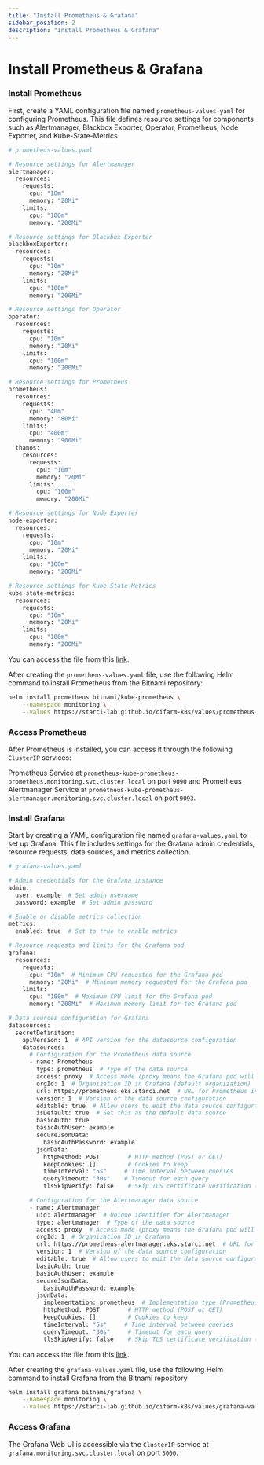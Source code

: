 ```yaml
---
title: "Install Prometheus & Grafana"
sidebar_position: 2
description: "Install Prometheus & Grafana"
---
```

# Install Prometheus & Grafana
### Install Prometheus
First, create a YAML configuration file named `prometheus-values.yaml` for configuring Prometheus. This file defines resource settings for components such as Alertmanager, Blackbox Exporter, Operator, Prometheus, Node Exporter, and Kube-State-Metrics.
```bash
# prometheus-values.yaml

# Resource settings for Alertmanager
alertmanager:
  resources:
    requests:
      cpu: "10m"
      memory: "20Mi"
    limits:
      cpu: "100m"
      memory: "200Mi"

# Resource settings for Blackbox Exporter
blackboxExporter:
  resources:
    requests:
      cpu: "10m"
      memory: "20Mi"
    limits:
      cpu: "100m"
      memory: "200Mi"

# Resource settings for Operator
operator:
  resources:
    requests:
      cpu: "10m"
      memory: "20Mi"
    limits:
      cpu: "100m"
      memory: "200Mi"

# Resource settings for Prometheus
prometheus:
  resources:
    requests:
      cpu: "40m"
      memory: "80Mi"
    limits:
      cpu: "400m"
      memory: "900Mi"
  thanos:
    resources:
      requests:
        cpu: "10m"
        memory: "20Mi"
      limits:
        cpu: "100m"
        memory: "200Mi"

# Resource settings for Node Exporter
node-exporter:
  resources:
    requests:
      cpu: "10m"
      memory: "20Mi"
    limits:
      cpu: "100m"
      memory: "200Mi"

# Resource settings for Kube-State-Metrics
kube-state-metrics:
  resources:
    requests:
      cpu: "10m"
      memory: "20Mi"
    limits:
      cpu: "100m"
      memory: "200Mi"
```
You can access the file from this [link](https://starci-lab.github.io/cifarm-k8s/values/prometheus-values.yaml).

After creating the `prometheus-values.yaml` file, use the following Helm command to install Prometheus from the Bitnami repository:

```bash
helm install prometheus bitnami/kube-prometheus \
    --namespace monitoring \
    --values https://starci-lab.github.io/cifarm-k8s/values/prometheus-values.yaml
```
### Access Prometheus
After Prometheus is installed, you can access it through the following `ClusterIP` services: 

Prometheus Service at `prometheus-kube-prometheus-prometheus.monitoring.svc.cluster.local` on port `9090` and Prometheus Alertmanager Service at `prometheus-kube-prometheus-alertmanager.monitoring.svc.cluster.local` on port `9093`.

### Install Grafana
Start by creating a YAML configuration file named `grafana-values.yaml` to set up Grafana. This file includes settings for the Grafana admin credentials, resource requests, data sources, and metrics collection.
```bash
# grafana-values.yaml

# Admin credentials for the Grafana instance
admin:
  user: example  # Set admin username
  password: example  # Set admin password

# Enable or disable metrics collection
metrics:
  enabled: true  # Set to true to enable metrics

# Resource requests and limits for the Grafana pod
grafana:
  resources:
    requests:
      cpu: "10m"  # Minimum CPU requested for the Grafana pod
      memory: "20Mi"  # Minimum memory requested for the Grafana pod
    limits:
      cpu: "100m"  # Maximum CPU limit for the Grafana pod
      memory: "200Mi"  # Maximum memory limit for the Grafana pod

# Data sources configuration for Grafana
datasources:
  secretDefinition:
    apiVersion: 1  # API version for the datasource configuration
    datasources:
      # Configuration for the Prometheus data source
      - name: Prometheus
        type: prometheus  # Type of the data source
        access: proxy  # Access mode (proxy means the Grafana pod will access the data source directly)
        orgId: 1  # Organization ID in Grafana (default organization)
        url: https://prometheus.eks.starci.net  # URL for Prometheus instance
        version: 1  # Version of the data source configuration
        editable: true  # Allow users to edit the data source configuration
        isDefault: true  # Set this as the default data source
        basicAuth: true
        basicAuthUser: example
        secureJsonData:
          basicAuthPassword: example
        jsonData:
          httpMethod: POST        # HTTP method (POST or GET)
          keepCookies: []         # Cookies to keep
          timeInterval: "5s"     # Time interval between queries
          queryTimeout: "30s"    # Timeout for each query
          tlsSkipVerify: false    # Skip TLS certificate verification (if any)

      # Configuration for the Alertmanager data source
      - name: Alertmanager
        uid: alertmanager  # Unique identifier for Alertmanager
        type: alertmanager  # Type of the data source
        access: proxy  # Access mode (proxy means the Grafana pod will access the data source directly)
        orgId: 1  # Organization ID in Grafana
        url: https://prometheus-alertmanager.eks.starci.net  # URL for Alertmanager instance
        version: 1  # Version of the data source configuration
        editable: true  # Allow users to edit the data source configuration
        basicAuth: true
        basicAuthUser: example
        secureJsonData:
          basicAuthPassword: example
        jsonData:
          implementation: prometheus  # Implementation type (Prometheus)
          httpMethod: POST        # HTTP method (POST or GET)
          keepCookies: []         # Cookies to keep
          timeInterval: "5s"     # Time interval between queries
          queryTimeout: "30s"     # Timeout for each query
          tlsSkipVerify: false    # Skip TLS certificate verification (if any)

```
You can access the file from this [link](https://starci-lab.github.io/cifarm-k8s/values/grafana-values.yaml).

After creating the `grafana-values.yaml` file, use the following Helm command to install Grafana from the Bitnami repository
```bash
helm install grafana bitnami/grafana \
    --namespace monitoring \
    --values https://starci-lab.github.io/cifarm-k8s/values/grafana-values.yaml
```
### Access Grafana
The Grafana Web UI is accessible via the `ClusterIP` service at `grafana.monitoring.svc.cluster.local` on port `3000`.